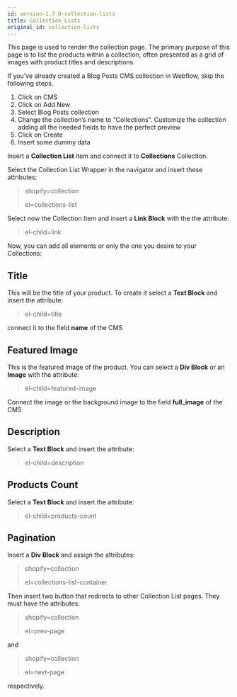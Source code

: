 ```yaml
---
id: version-1.7.0-collection-lists
title: Collection Lists
original_id: collection-lists
---
```


This page is used to render the collection page. The primary purpose of this page is to list the products within a collection, often presented as a grid of images with product titles and descriptions.

If you’ve already created a Blog Posts CMS collection in Webflow, skip the following steps.

1) Click on CMS
2) Click on Add New
3) Select Blog Posts collection
4) Change the collection’s name to “Collections”. Customize the collection adding all the needed fields to have the perfect preview
5) Click on Create
6) Insert some dummy data

Insert a **Collection List** item and connect it to **Collections** Collection.

Select the Collection List Wrapper in the navigator and insert these attributes:

> shopify=collection
>
> el=collections-list

Select now the Collection Item and insert a **Link Block** with the the attribute:

> el-child=link

Now, you can add all elements or only the one you desire to your Collections:

## Title
This will be the title of your product. To create it select a **Text Block** and insert the attribute:

> el-child=title

connect it to the field **name** of the CMS

## Featured Image
This is the featured image of the product. You can select a **Div Block** or an **Image** with the attribute:

> el-child=featured-image

Connect the image or the background image to the field **full_image** of the CMS

## Description
Select a **Text Block** and insert the attribute:

> el-child=description

## Products Count
Select a **Text Block** and insert the attribute:

> el-child=products-count

## Pagination
Insert a **Div Block** and assign the attributes:

> shopify=collection
>
> el=collections-list-container

Then insert two button that redirects to other Collection List pages. They must have the attributes:

> shopify=collection
>
> el=prev-page

and

> shopify=collection
>
> el=next-page

respectively.